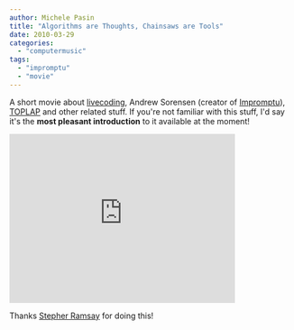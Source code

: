 ```yaml
---
author: Michele Pasin
title: "Algorithms are Thoughts, Chainsaws are Tools"
date: 2010-03-29
categories: 
  - "computermusic"
tags: 
  - "impromptu"
  - "movie"
---
```


A short movie about [livecoding](http://en.wikipedia.org/wiki/TOPLAP#Organizations_and_Institutions), Andrew Sorensen (creator of [Impromptu](http://en.wikipedia.org/wiki/Impromptu_(programming_environment))), [TOPLAP](http://toplap.org/index.php/Main_Page) and other related stuff. If you're not familiar with this stuff, I'd say it's the **most pleasant introduction** to it available at the moment!

<iframe src="http://player.vimeo.com/video/9790850?autoplay=1" width="400" height="300" frameborder="0"></iframe>

Thanks [Stepher Ramsay](http://vimeo.com/user1776782) for doing this!
